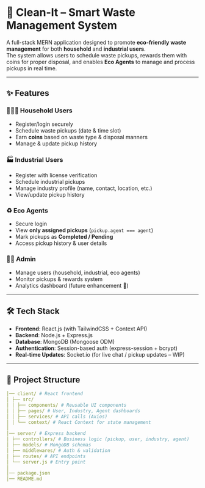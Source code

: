 # 🧹 Clean-It – Smart Waste Management System  

A full-stack MERN application designed to promote **eco-friendly waste management** for both **household** and **industrial users**.  
The system allows users to schedule waste pickups, rewards them with coins for proper disposal, and enables **Eco Agents** to manage and process pickups in real time.  

---

## ✨ Features  

### 👨‍👩‍👧 Household Users  
- Register/login securely  
- Schedule waste pickups (date & time slot)  
- Earn **coins** based on waste type & disposal manners  
- Manage & update pickup history  

### 🏭 Industrial Users  
- Register with license verification  
- Schedule industrial pickups  
- Manage industry profile (name, contact, location, etc.)  
- View/update pickup history  

### ♻️ Eco Agents  
- Secure login  
- View **only assigned pickups** (`pickup.agent === agent`)  
- Mark pickups as **Completed / Pending**  
- Access pickup history & user details  

### 👨‍💻 Admin  
- Manage users (household, industrial, eco agents)  
- Monitor pickups & rewards system  
- Analytics dashboard (future enhancement 🚀)  

---

## 🛠️ Tech Stack  

- **Frontend**: React.js (with TailwindCSS + Context API)  
- **Backend**: Node.js + Express.js  
- **Database**: MongoDB (Mongoose ODM)  
- **Authentication**: Session-based auth (express-session + bcrypt)  
- **Real-time Updates**: Socket.io (for live chat / pickup updates – WIP)  

---

## 📂 Project Structure  
```yaml
│── client/ # React frontend
│ ├── src/
│ │ ├── components/ # Reusable UI components
│ │ ├── pages/ # User, Industry, Agent dashboards
│ │ ├── services/ # API calls (Axios)
│ │ └── context/ # React Context for state management
│
│── server/ # Express backend
│ ├── controllers/ # Business logic (pickup, user, industry, agent)
│ ├── models/ # MongoDB schemas
│ ├── middlewares/ # Auth & validation
│ ├── routes/ # API endpoints
│ └── server.js # Entry point
│
│── package.json
│── README.md
```